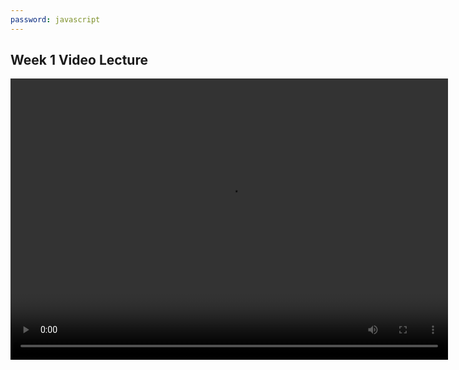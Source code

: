```yaml
---
password: javascript
---
```


## Week 1 Video Lecture


<video width="700" height="450" controls>
  <source src="week1-lecture.mp4" type="video/mp4">
Your browser does not support the video tag. <!-- Text to be shown incase browser doesnt support html5 -->
</video>